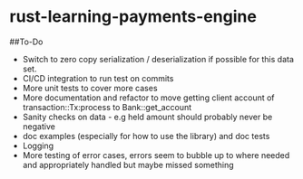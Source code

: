 # rust-learning-payments-engine

##To-Do
 
- Switch to zero copy serialization / deserialization if possible for this data set.
- CI/CD integration to run test on commits 
- More unit tests to cover more cases
- More documentation and refactor to move getting client account of transaction::Tx:process to Bank::get_account
- Sanity checks on data - e.g held amount should probably never be negative
- doc examples (especially for how to use the library) and doc tests
- Logging
- More testing of error cases, errors seem to bubble up to where needed and appropriately handled but maybe missed something